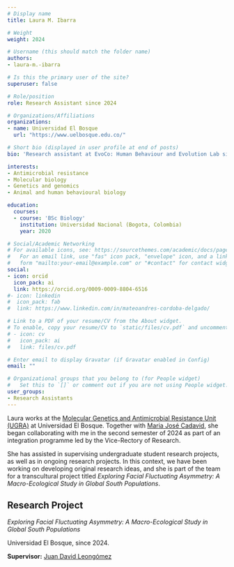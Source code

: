 ```yaml
---
# Display name
title: Laura M. Ibarra

# Weight
weight: 2024

# Username (this should match the folder name)
authors:
- laura-m.-ibarra

# Is this the primary user of the site?
superuser: false

# Role/position
role: Research Assistant since 2024

# Organizations/Affiliations
organizations:
- name: Universidad El Bosque
  url: "https://www.uelbosque.edu.co/"

# Short bio (displayed in user profile at end of posts)
bio: 'Research assistant at EvoCo: Human Behaviour and Evolution Lab since 2024.'

interests:
- Antimicrobial resistance
- Molecular biology
- Genetics and genomics 
- Animal and human behavioural biology

education:
  courses:
  - course: 'BSc Biology'
    institution: Universidad Nacional (Bogota, Colombia)
    year: 2020

# Social/Academic Networking
# For available icons, see: https://sourcethemes.com/academic/docs/page-builder/#icons
#   For an email link, use "fas" icon pack, "envelope" icon, and a link in the
#   form "mailto:your-email@example.com" or "#contact" for contact widget.
social:
- icon: orcid
  icon_pack: ai
  link: https://orcid.org/0009-0009-8804-6516
#- icon: linkedin
#  icon_pack: fab
#  link: https://www.linkedin.com/in/mateoandres-cordoba-delgado/

# Link to a PDF of your resume/CV from the About widget.
# To enable, copy your resume/CV to `static/files/cv.pdf` and uncomment the lines below.
# - icon: cv
#   icon_pack: ai
#   link: files/cv.pdf

# Enter email to display Gravatar (if Gravatar enabled in Config)
email: ""

# Organizational groups that you belong to (for People widget)
#   Set this to `[]` or comment out if you are not using People widget.
user_groups:
- Research Assistants
---
```


Laura works at the [Molecular Genetics and Antimicrobial Resistance Unit (UGRA)](https://investigaciones.unbosque.edu.co/ugra) at Universidad El Bosque. Together with [Maria José Cadavid](/en/author/maria-jose-cadavid/), she began collaborating with me in the second semester of 2024 as part of an integration programme led by the Vice-Rectory of Research.

She has assisted in supervising undergraduate student research projects, as well as in ongoing research projects. In this context, we have been working on developing original research ideas, and she is part of the team for a transcultural project titled *Exploring Facial Fluctuating Asymmetry: A Macro-Ecological Study in Global South Populations*.

## **Research Project**  

*Exploring Facial Fluctuating Asymmetry: A Macro-Ecological Study in Global South Populations* 

Universidad El Bosque, since 2024.

**Supervisor:** [Juan David Leongómez](/en/#about)